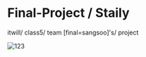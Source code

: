 # Final-Project / Staily
itwill/ class5/ team [final=sangsoo]'s/ project 

![123](https://user-images.githubusercontent.com/57205902/80329135-5153f380-887c-11ea-9170-f9b6a795eeb2.gif)


